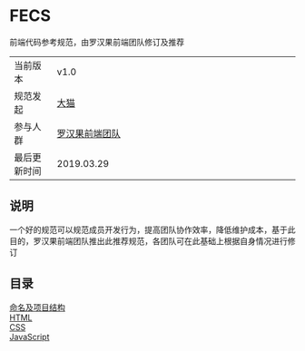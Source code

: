 # FECS
前端代码参考规范，由罗汉果前端团队修订及推荐  

<table>
    <tr>
        <td width="15%">当前版本</td>
        <td width="85%">v1.0</td>
    </tr>
    <tr>
        <td>规范发起</td>
        <td>
            <a href="https://github.com/TimChueh" target="_blank">大猫</a>
        </td>
    </tr>
    <tr>
        <td>参与人群</td>
        <td>
            <a href="https://github.com/Momordicae" target="_blank">罗汉果前端团队</a>
        </td>
    </tr>
    <tr>
        <td>最后更新时间</td>
        <td>2019.03.29</td>
    </tr>
</table>

## 说明
一个好的规范可以规范成员开发行为，提高团队协作效率，降低维护成本，基于此目的，罗汉果前端团队推出此推荐规范，各团队可在此基础上根据自身情况进行修订

## 目录
[命名及项目结构](./project.md)  
[HTML](./html.md)  
[CSS](/css.md)  
[JavaScript](./js.md)  
